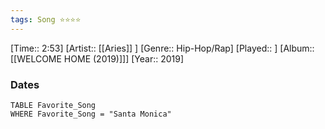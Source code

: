 ```yaml
---
tags: Song ⭐⭐⭐⭐ 
---
```

[Time:: 2:53]
[Artist:: [[Aries]] ]
[Genre:: Hip-Hop/Rap]
[Played:: ]
[Album:: [[WELCOME HOME (2019)]]]
[Year:: 2019]
### Dates
````dataview
TABLE Favorite_Song
WHERE Favorite_Song = "Santa Monica"
````
